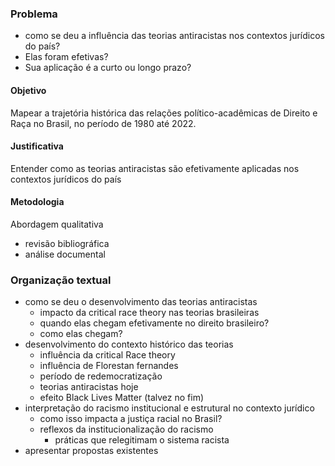 ### Problema
- como se deu a influência das teorias antiracistas nos contextos jurídicos do país?
- Elas foram efetivas?
- Sua aplicação é a curto ou longo prazo?


#### Objetivo
Mapear a trajetória histórica das relações político-acadêmicas de Direito e Raça no Brasil, no período de 1980 até 2022.


#### Justificativa
Entender como as teorias antiracistas são efetivamente aplicadas nos contextos jurídicos do país


#### Metodologia
Abordagem qualitativa
- revisão bibliográfica
- análise documental


### Organização textual
- como se deu o desenvolvimento das teorias antiracistas
  - impacto da critical race theory nas teorias brasileiras
  - quando elas chegam efetivamente no direito brasileiro?
  - como elas chegam?
- desenvolvimento do contexto histórico das teorias
  - influência da critical Race theory
  - influência de Florestan fernandes
  - período de redemocratização
  - teorias antiracistas hoje
  - efeito Black Lives Matter (talvez no fim)
- interpretação do racismo institucional e estrutural no contexto jurídico
  - como isso impacta a justiça racial no Brasil?
  - reflexos da institucionalização do racismo
    - práticas que relegitimam o sistema racista
- apresentar propostas existentes